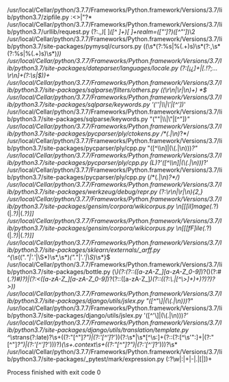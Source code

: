 /usr/local/Cellar/python/3.7.7/Frameworks/Python.framework/Versions/3.7/lib/python3.7/zipfile.py :<>|"?*
/usr/local/Cellar/python/3.7.7/Frameworks/Python.framework/Versions/3.7/lib/python3.7/urllib/request.py (?:.*,)*[ 	]*([^ 	]+)[ 	]+realm=(["']?)([^"']*)\2
/usr/local/Cellar/python/3.7.7/Frameworks/Python.framework/Versions/3.7/lib/python3.7/site-packages/pymysql/cursors.py (\(\s*(?:%s|%\(.+\)s)\s*(?:,\s*(?:%s|%\(.+\)s)\s*)*\))
/usr/local/Cellar/python/3.7.7/Frameworks/Python.framework/Versions/3.7/lib/python3.7/site-packages/dateparser/languages/locale.py (?:[¡¿]+|[\.!?;…\r\n]+(?:\s|$))+
/usr/local/Cellar/python/3.7.7/Frameworks/Python.framework/Versions/3.7/lib/python3.7/site-packages/sqlparse/filters/others.py ((\r\n|\r|\n)+) *$
/usr/local/Cellar/python/3.7.7/Frameworks/Python.framework/Versions/3.7/lib/python3.7/site-packages/sqlparse/keywords.py '(''|\\\\|\\'|[^'])*'
/usr/local/Cellar/python/3.7.7/Frameworks/Python.framework/Versions/3.7/lib/python3.7/site-packages/sqlparse/keywords.py "(""|\\\\|\\"|[^"])*"
/usr/local/Cellar/python/3.7.7/Frameworks/Python.framework/Versions/3.7/lib/python3.7/site-packages/pycparser/ply/ctokens.py /\*(.|\n)*?\*/
/usr/local/Cellar/python/3.7.7/Frameworks/Python.framework/Versions/3.7/lib/python3.7/site-packages/pycparser/ply/cpp.py \"([^\\\n]|(\\(.|\n)))*?\"
/usr/local/Cellar/python/3.7.7/Frameworks/Python.framework/Versions/3.7/lib/python3.7/site-packages/pycparser/ply/cpp.py (L)?\'([^\\\n]|(\\(.|\n)))*?\'
/usr/local/Cellar/python/3.7.7/Frameworks/Python.framework/Versions/3.7/lib/python3.7/site-packages/pycparser/ply/cpp.py (/\*(.|\n)*?\*/)
/usr/local/Cellar/python/3.7.7/Frameworks/Python.framework/Versions/3.7/lib/python3.7/site-packages/werkzeug/debug/repr.py (?:\r\n|\r|\n){2,}
/usr/local/Cellar/python/3.7.7/Frameworks/Python.framework/Versions/3.7/lib/python3.7/site-packages/gensim/corpora/wikicorpus.py \n\[\[[iI]mage(.*?)(\|.*?)*\|(.*?)\]\]
/usr/local/Cellar/python/3.7.7/Frameworks/Python.framework/Versions/3.7/lib/python3.7/site-packages/gensim/corpora/wikicorpus.py \n\[\[[fF]ile(.*?)(\|.*?)*\|(.*?)\]\]
/usr/local/Cellar/python/3.7.7/Frameworks/Python.framework/Versions/3.7/lib/python3.7/site-packages/sklearn/externals/_arff.py ^\{\s*((\".*\"|\'.*\'|\S*)\s*,\s*)*(\".*\"|\'.*\'|\S*)\s*\}$
/usr/local/Cellar/python/3.7.7/Frameworks/Python.framework/Versions/3.7/lib/python3.7/site-packages/bottle.py (\\*)(?:(?::([a-zA-Z_][a-zA-Z_0-9]*)?()(?:#(.*?)#)?)|(?:<([a-zA-Z_][a-zA-Z_0-9]*)?(?::([a-zA-Z_]*)(?::((?:\\.|[^\\>]+)+)?)?)?>))
/usr/local/Cellar/python/3.7.7/Frameworks/Python.framework/Versions/3.7/lib/python3.7/site-packages/django/utils/jslex.py "([^"\\]|(\\(.|\n)))*?"
/usr/local/Cellar/python/3.7.7/Frameworks/Python.framework/Versions/3.7/lib/python3.7/site-packages/django/utils/jslex.py '([^'\\]|(\\(.|\n)))*?'
/usr/local/Cellar/python/3.7.7/Frameworks/Python.framework/Versions/3.7/lib/python3.7/site-packages/django/utils/translation/template.py ^\s*trans(?:late)?\s+((?:"[^"]*?")|(?:'[^']*?'))(?:\s*\|\s*[^\s:]+(?::(?:[^\s'":]+|(?:"[^"]*?")|(?:'[^']*?')))?)*(\s+.*context\s+((?:"[^"]*?")|(?:'[^']*?')))?\s*
/usr/local/Cellar/python/3.7.7/Frameworks/Python.framework/Versions/3.7/lib/python3.7/site-packages/_pytest/mark/expression.py (:?\w|:|\+|-|\.|\[|\])+

Process finished with exit code 0
